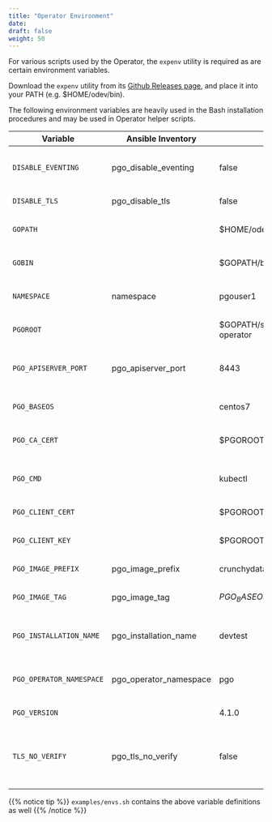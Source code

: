 ```yaml
---
title: "Operator Environment"
date:
draft: false
weight: 50
---
```


For various scripts used by the Operator, the `expenv` utility is required as are certain environment variables.

Download the `expenv` utility from its [Github Releases page](https://github.com/blang/expenv/releases), and place it into your PATH (e.g. $HOME/odev/bin).

The following environment variables are heavily used in the Bash installation procedures and may be used in Operator helper scripts.

Variable | Ansible Inventory | Example | Description
-------- | ----------------- | ------- | -----------
`DISABLE_EVENTING` | pgo_disable_eventing | false | Disable Operator eventing subsystem
`DISABLE_TLS` | pgo_disable_tls | false | Disable TLS for Operator
`GOPATH` |  | $HOME/odev | Golang project directory 
`GOBIN` |  | $GOPATH/bin | Golang binary target directory 
`NAMESPACE` | namespace | pgouser1 | Namespaces monitored by Operator 
`PGOROOT` |  | $GOPATH/src/github.com/crunchydata/postgres-operator | Operator repository location 
`PGO_APISERVER_PORT` | pgo_apiserver_port | 8443 | HTTP(S) port for Operator API server 
`PGO_BASEOS` |  | centos7 | Base OS for container images 
`PGO_CA_CERT` |  | $PGOROOT/conf/postgres-operator/server.crt | Server certificate and CA trust
`PGO_CMD` |  | kubectl | Cluster management tool executable
`PGO_CLIENT_CERT` |  | $PGOROOT/conf/postgres-operator/server.crt | TLS Client certificate
`PGO_CLIENT_KEY` |  | $PGOROOT/conf/postgres-operator/server.crt | TLS Client certificate private key
`PGO_IMAGE_PREFIX` | pgo_image_prefix | crunchydata | Container image prefix
`PGO_IMAGE_TAG` | pgo_image_tag | $PGO_BASEOS-$PGO_VERSION | OS/Version tagging info for images 
`PGO_INSTALLATION_NAME` | pgo_installation_name | devtest | Unique name given to Operator installation 
`PGO_OPERATOR_NAMESPACE` | pgo_operator_namespace | pgo | Kubernetes namespace for the operator 
`PGO_VERSION` |  | 4.1.0 | Operator version 
`TLS_NO_VERIFY` | pgo_tls_no_verify | false | Disable certificate verification (e.g. strict hostname checking)

{{% notice tip %}}
`examples/envs.sh` contains the above variable definitions as well
{{% /notice %}}


